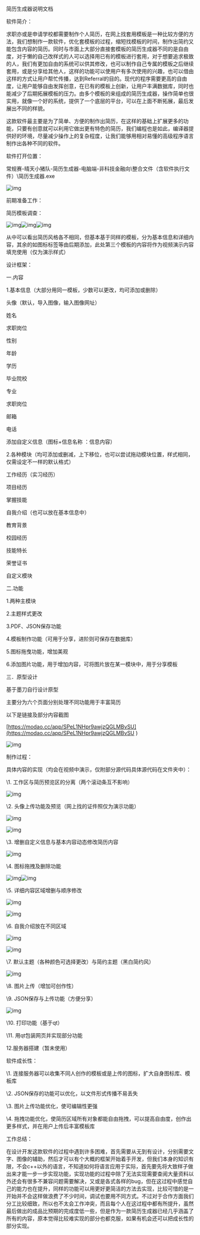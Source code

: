 简历生成器说明文档

软件简介：

求职亦或是申请学校都需要制作个人简历，在网上找套用模板是一种比较方便的方法，我们想制作一款软件，优化套模板的过程，缩短找模板的时间，制作出简约又能包含内容的简历。同时与市面上大部分直接套模板的简历生成器不同的是自由度，对于懒的自己改样式的人可以选择用已有的模板进行套用，对于想要追求极致的人，我们有更加自由的系统可以供其修改，也可以制作自己专属的模板之后继续套用，或是分享给其他人，这样的功能可以使用户有多次使用的兴趣，也可以借由这样的方式让用户帮忙传播，达到Referral的目的。现代的程序需要更高的自由度，让用户能够自由发挥创意，在已有的模板上创新，让用户丰满数据库，同时也能减少了后期拓展模板的压力。由多个模板的来组成的简历生成器，操作简单也很实用，就像一个好的系统，提供了一个底层的平台，可以在上面不断拓展，最后发展出不同的样貌。

这款软件最主要是为了简单、方便的制作出简历，在这样的基础上扩展更多的功能，只要有创意就可以利用它做出更有特色的简历，我们编程也是如此，编译器提供好的环境，尽量减少操作上的复杂程度，让我们能够用相对易懂的高级程序语言制作出各种不同的软件。

 

软件打开位置：

常规赛-晴天小猪队-简历生成器-电脑端-非科技金融向\整合文件（含软件执行文件）\简历生成器.exe

![img](README/clip_image002.jpg)

前期准备工作：

简历模板调查：

![img](README/clip_image004.jpg)![img](README/clip_image006.jpg)![img](README/clip_image008.jpg)

从中可以看出简历风格各不相同，但基本基于同样的模板，分为基本信息和详细内容，其余的如图标标签等由后期添加，此处第三个模板的内容将作为视频演示内容填充使用（仅为演示样式）

设计框架：

一.内容

1.基本信息（大部分用同一模板，少数可以更改，均可添加或删除）

头像（默认，导入图像，输入图像网址）

姓名

求职岗位

性别

年龄

学历

毕业院校

专业

求职岗位

邮箱

电话

添加自定义信息（图标+信息名称 ：信息内容）

2.各种模块（均可添加或删减，上下移位，也可以尝试拖动模块位置，样式相同，仅需设定不一样的默认格式）

工作经历（实习经历）

项目经历

掌握技能

自我介绍（也可以放在基本信息中）

教育背景

校园经历

技能特长

荣誉证书

自定义模块

二.功能

1.两种主模块

2.主题样式更改

3.PDF、JSON保存功能

4.模板制作功能（可用于分享，进阶则可保存在数据库）

5.图标拖曳功能，增加美观

6.添加图片功能，用于增加内容，可将图片放在某一模块中，用于分享模板

三．原型设计

基于墨刀自行设计原型

主要分为六个页面分别处理不同功能用于丰富简历

以下是链接及部分内容截图

[https://modao.cc/app/SPeL1NHpr9awjzQGLMBvSU](https://modao.cc/app/SPeL1NHpr9awjzQGLMBvSU )

![img](README/clip_image010.jpg)

制作过程：

具体内容的实现（均会在视频中演示，仅附部分源代码具体源代码在文件夹中）：

\1.  工作区与简历预览区的分离（两个滚动条互不影响）

![img](README/clip_image012.jpg)

\2.   头像上传功能及预览（网上找的证件照仅为演示功能）

![img](README/clip_image014.jpg)

![img](README/clip_image016.jpg)

\3.   增删自定义信息与基本内容动态修改简历内容

![img](README/clip_image018.jpg)

 

\4.   图标拖拽及删除功能

![img](README/clip_image020.jpg)![img](README/clip_image022.jpg)

\5.   详细内容区域增删与顺序修改

![img](README/clip_image024.jpg)

![img](README/clip_image026.jpg)

\6.   自我介绍放在不同区域

![img](README/clip_image028.jpg)

![img](README/clip_image030.jpg)

\7.   默认主题（各种颜色可选择更改）与简约主题（黑白简约风）

![img](README/clip_image032.jpg)

\8.   图片上传（增加可创作性）

\9.   JSON保存与上传功能（方便分享）

![img](README/clip_image034.jpg)

\10. 打印功能（基于qt）

\11. 用qt包装网页并实现部分功能

12.服务器搭建（暂未使用）

软件成长性：

\1.   连接服务器可以收集不同人创作的模板或是上传的图标，扩大自身图标库、模板库

\2.   JSON保存的功能可以优化，以文件形式传播不易丢失

\3.   图片上传功能优化，使可编辑性更强

\4.   拖拽功能优化，使简历区域所有对象都能自由拖拽，可以提高自由度，创作出更多样式，并在用户上传后丰富模板库

 

工作总结：

在设计开发这款软件的过程中遇到许多困难，首先需要从无到有设计，分别需要文字、图像的辅助，然后才可以有个大概的框架开始着手开发，但我们本身的知识有限，不会c++以外的语言，不知道如何将语言应用于实际，首先要先将大致样子做出来才能一步一步实现功能，实现功能的过程中除了无法实现需要查阅大量资料以外还会有很多不兼容问题需要解决，又或是各式各样的bug，但在这过程中感觉自己的能力也在提升，同样的功能可以用更好更简洁的方法去实现，比较可惜的是一开始并不会这样做浪费了不少时间，调试也要用不同方式。不过对于合作方面我们分工比较细致，所以也不太会工作冲突，而且每个人在这过程中都有所提升，虽然最后做出的成品比预期的完成度低一些，但是作为一款简历生成器已经几乎涵盖了所有的内容，原本觉得比较难实现的部分也都克服，如果有机会还可以把成长性的部分实现。